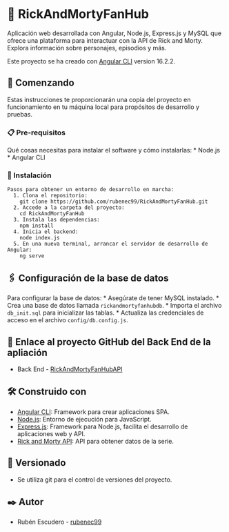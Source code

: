 # 🌌 RickAndMortyFanHub

Aplicación web desarrollada con Angular, Node.js, Express.js y MySQL que ofrece una plataforma para interactuar con la API de Rick and Morty. Explora información sobre personajes, episodios y más.

Este proyecto se ha creado con [Angular CLI](https://github.com/angular/angular-cli) version 16.2.2.

## 🚀 Comenzando 

Estas instrucciones te proporcionarán una copia del proyecto en funcionamiento en tu máquina local para propósitos de desarrollo y pruebas.

  ### 📋 Pre-requisitos 

  Qué cosas necesitas para instalar el software y cómo instalarlas:
    * Node.js
    * Angular CLI

  ### 🔧 Instalación 
  
    Pasos para obtener un entorno de desarrollo en marcha:
      1. Clona el repositorio:
        git clone https://github.com/rubenec99/RickAndMortyFanHub.git
      2. Accede a la carpeta del proyecto:
        cd RickAndMortyFanHub
      3. Instala las dependencias:
        npm install
      4. Inicia el backend:
        node index.js
      5. En una nueva terminal, arrancar el servidor de desarrollo de Angular:
        ng serve

## 🖇️ Configuración de la base de datos 
  Para configurar la base de datos:
    * Asegúrate de tener MySQL instalado.
    * Crea una base de datos llamada `rickandmortyfanhubdb`.
    * Importa el archivo `db_init.sql` para inicializar las tablas.
    * Actualiza las credenciales de acceso en el archivo `config/db.config.js`.

## 🔗 Enlace al proyecto GitHub del Back End de la apliación 
  * Back End - [RickAndMortyFanHubAPI](https://github.com/rubenec99/RickAndMortyFanHubAPI)

## 🛠️ Construido con 
  * [Angular CLI](https://github.com/angular/angular-cli): Framework para crear aplicaciones SPA.
  * [Node.js](https://github.com/nodejs): Entorno de ejecución para JavaScript.
  * [Express.js](https://expressjs.com/): Framework para Node.js, facilita el desarrollo de aplicaciones web y API.
  * [Rick and Morty API](https://rickandmortyapi.com/): API para obtener datos de la serie.

## 📌 Versionado 
* Se utiliza git para el control de versiones del proyecto.

## ✒️ Autor 
* Rubén Escudero - [rubenec99](https://github.com/rubenec99)
